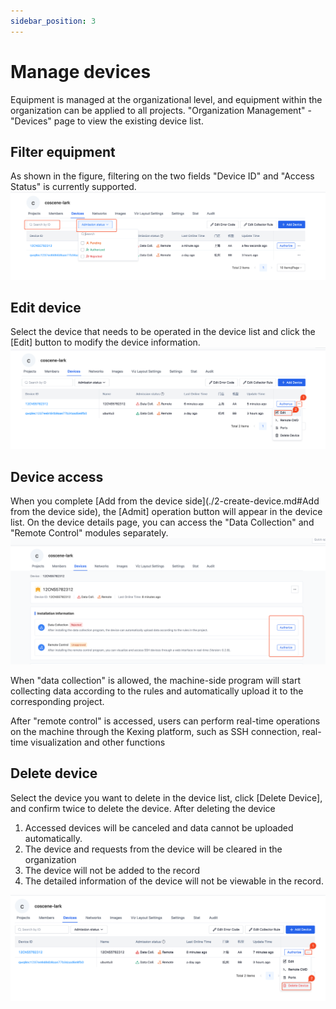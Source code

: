 ```yaml
---
sidebar_position: 3
---
```


# Manage devices

Equipment is managed at the organizational level, and equipment within the organization can be applied to all projects. "Organization Management" - "Devices" page to view the existing device list.

## Filter equipment

As shown in the figure, filtering on the two fields "Device ID" and "Access Status" is currently supported.
![device filter](../img/device-filter-device.png)

## Edit device

Select the device that needs to be operated in the device list and click the [Edit] button to modify the device information.
![device edit](../img/device-edit-device.png)

## Device access

When you complete [Add from the device side](./2-create-device.md#Add from the device side), the [Admit] operation button will appear in the device list. On the device details page, you can access the "Data Collection" and "Remote Control" modules separately.
![device authorize](../img/device-authorize.png)

When "data collection" is allowed, the machine-side program will start collecting data according to the rules and automatically upload it to the corresponding project.

After "remote control" is accessed, users can perform real-time operations on the machine through the Kexing platform, such as SSH connection, real-time visualization and other functions

## Delete device

Select the device you want to delete in the device list, click [Delete Device], and confirm twice to delete the device. After deleting the device
1. Accessed devices will be canceled and data cannot be uploaded automatically.
2. The device and requests from the device will be cleared in the organization
3. The device will not be added to the record
4. The detailed information of the device will not be viewable in the record.

![device delete](../img/device-delete-device.png)